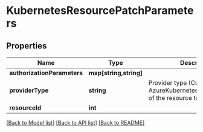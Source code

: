 # KubernetesResourcePatchParameters

## Properties
Name | Type | Description | Notes
------------ | ------------- | ------------- | -------------
**authorizationParameters** | **map[string,string]** |  | [optional] 
**providerType** | **string** | Provider type (CustomProvider or AzureKubernetesServiceProvider) of the resource to be updated | [optional] 
**resourceId** | **int** |  | [optional] 

[[Back to Model list]](../README.md#documentation-for-models) [[Back to API list]](../README.md#documentation-for-api-endpoints) [[Back to README]](../README.md)


